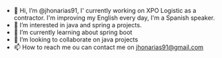 - 👋 Hi, I’m @jhonarias91, I' currently working on XPO Logistic as a contractor.
I'm improving my English every day, I'm a Spanish speaker.
- 👀 I’m interested in java and spring a projects.
- 🌱 I’m currently learning about spring boot
- 💞️ I’m looking to collaborate on java projects
- 📫 How to reach me ou can contact me on jhonarias91@gmail.com

<!---
jhonarias91/jhonarias91 is a ✨ special ✨ repository because its `README.md` (this file) appears on your GitHub profile.
You can click the Preview link to take a look at your changes.
--->
